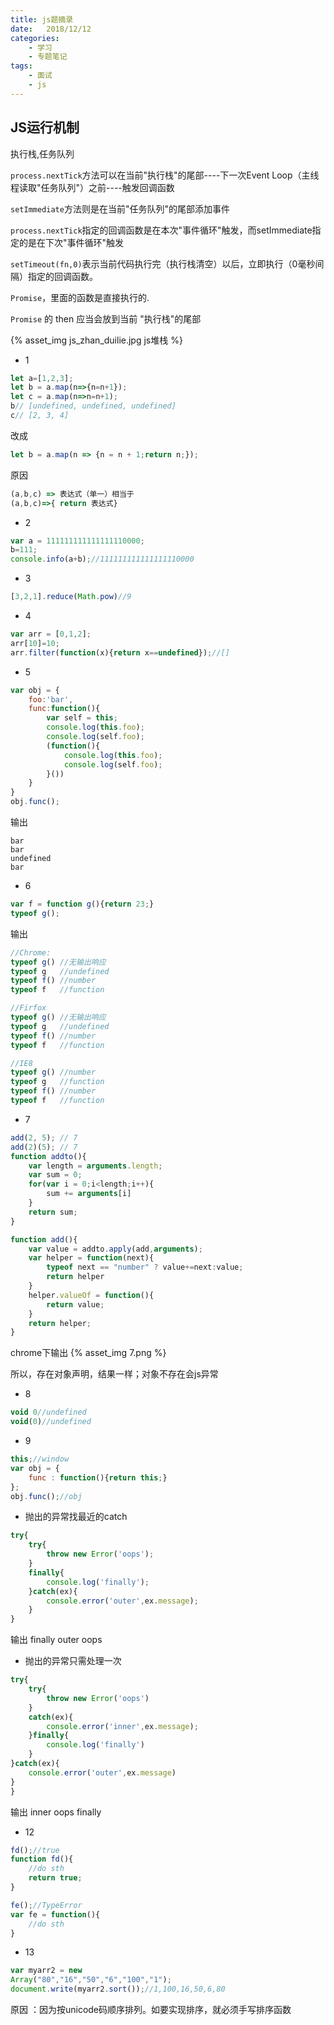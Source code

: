 ```yaml
---
title: js题摘录
date:   2018/12/12
categories: 
    - 学习
    - 专题笔记 
tags:
    - 面试
    - js 
---
```

## JS运行机制
执行栈,任务队列

``process.nextTick``方法可以在当前"执行栈"的尾部----下一次Event Loop（主线程读取"任务队列"）之前----触发回调函数

``setImmediate``方法则是在当前"任务队列"的尾部添加事件

``process.nextTick``指定的回调函数是在本次"事件循环"触发，而setImmediate指定的是在下次"事件循环"触发

``setTimeout(fn,0)``表示当前代码执行完（执行栈清空）以后，立即执行（0毫秒间隔）指定的回调函数。

``Promise``，里面的函数是直接执行的.

``Promise`` 的 then 应当会放到当前 "执行栈"的尾部

{% asset_img js_zhan_duilie.jpg js堆栈 %}

* 1
```javascript
let a=[1,2,3];
let b = a.map(n=>{n=n+1});
let c = a.map(n=>n=n+1);
b// [undefined, undefined, undefined]
c// [2, 3, 4]
```
改成
```javascript
let b = a.map(n => {n = n + 1;return n;});
```
原因
```javascript
(a,b,c) => 表达式（单一）相当于
(a,b,c)=>{ return 表达式}
```

* 2
```javascript
var a = 111111111111111110000;
b=111;
console.info(a+b);//111111111111111110000
```

* 3
```javascript
[3,2,1].reduce(Math.pow)//9
```

* 4
```javascript
var arr = [0,1,2];
arr[10]=10;
arr.filter(function(x){return x==undefined});//[]
```

* 5
```javascript
var obj = {
    foo:'bar',
    func:function(){
        var self = this;
        console.log(this.foo);
        console.log(self.foo);
        (function(){
            console.log(this.foo);
            console.log(self.foo);
        }())
    }
}
obj.func();
```
输出
```
bar
bar
undefined
bar
```

* 6
```javascript
var f = function g(){return 23;}
typeof g();
```
输出
```javascript
//Chrome:
typeof g() //无输出响应
typeof g   //undefined
typeof f() //number
typeof f   //function

//Firfox
typeof g() //无输出响应
typeof g   //undefined
typeof f() //number
typeof f   //function

//IE8
typeof g() //number
typeof g   //function
typeof f() //number
typeof f   //function
```

* 7
```javascript
add(2, 5); // 7
add(2)(5); // 7
function addto(){
    var length = arguments.length;
    var sum = 0;
    for(var i = 0;i<length;i++){
        sum += arguments[i]
    }
    return sum;
}

function add(){
    var value = addto.apply(add,arguments);
    var helper = function(next){
        typeof next == "number" ? value+=next:value;
        return helper
    }
    helper.valueOf = function(){
        return value;
    }
    return helper;
}

```
chrome下输出
{% asset_img 7.png %}

所以，存在对象声明，结果一样；对象不存在会js异常

* 8
```javascript
void 0//undefined
void(0)//undefined
```

* 9
```javascript
this;//window
var obj = {
    func : function(){return this;}
};
obj.func();//obj
```
* 抛出的异常找最近的catch
```javascript
try{
    try{
        throw new Error('oops');
    }
    finally{
        console.log('finally');
    }catch(ex){
        console.error('outer',ex.message);
    }
}
```
输出 finally outer oops

* 抛出的异常只需处理一次
```javascript
try{
    try{
        throw new Error('oops')
    }
    catch(ex){
        console.error('inner',ex.message);
    }finally{
        console.log('finally')
    }
}catch(ex){
    console.error('outer',ex.message)
}
}
```
输出 inner oops finally

* 12
```javascript
fd();//true
function fd(){
    //do sth
    return true;
}
```
```javascript
fe();//TypeError
var fe = function(){
    //do sth
}
```
* 13
```javascript
var myarr2 = new 
Array("80","16","50","6","100","1");
document.write(myarr2.sort());//1,100,16,50,6,80
```
原因 ：因为按unicode码顺序排列。如要实现排序，就必须手写排序函数
